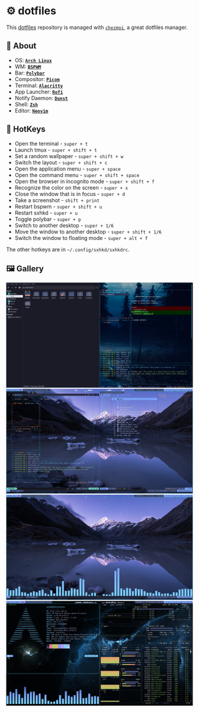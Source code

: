 # :gear: dotfiles

This [dotfiles](https://github.com/salam99823/dotfiles) repository is managed with [`chezmoi`](https://www.chezmoi.io/), a great dotfiles manager.

## :blue_book: About

- OS: [**`Arch Linux`**](https://archlinux.org/)
- WM: [**`BSPWM`**](https://github.com/baskerville/bspwm)
- Bar: [**`Polybar`**](https://github.com/polybar/polybar)
- Compositor: [**`Picom`**](https://github.com/yshui/picom)
- Terminal: [**`Alacritty`**](https://github.com/alacritty/alacritty)
- App Launcher: [**`Rofi`**](https://github.com/davatorium/rofi)
- Notify Daemon: [**`Dunst`**](https://github.com/dunst-project/dunst)
- Shell: [**`Zsh`**](https://github.com/ohmyzsh/ohmyzsh/wiki/Installing-ZSH)
- Editor: [**`Neovim`**](https://github.com/neovim/neovim)

## :key: HotKeys

- Open the terminal - `super + t`
- Launch tmux - `super + shift + t`
- Set a random wallpaper - `super + shift + w`
- Switch the layout - `super + shift + c`
- Open the application menu - `super + space`
- Open the command menu - `super + shift + space`
- Open the browser in incognito mode - `super + shift + f`
- Recognize the color on the screen - `super + x`
- Close the window that is in focus - `super + d`
- Take a screenshot - `shift + print`
- Restart bspwm - `super + shift + u`
- Restart sxhkd - `super + u`
- Toggle polybar - `super + p`
- Switch to another desktop - `super + 1/6`
- Move the window to another desktop - `super + shift + 1/6`
- Switch the window to floating mode - `super + alt + f`

The other hotkeys are in `~/.config/sxhkd/sxhkdrc`.

## :framed_picture: Gallery

![gallery](demo/1.png)
![gallery](demo/2.png)
![gallery](demo/3.png)
![gallery](demo/4.png)
